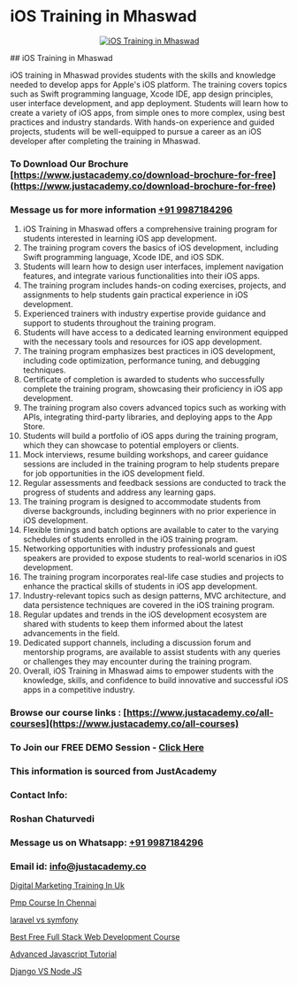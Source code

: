 # iOS Training in Mhaswad

<p align="center">
  <a href="https://justacademy.co/course-detail/ios-training">
    <img src="https://justacademy.co/storage2/course_image/1676636008_course_image.webp" alt="iOS Training in Mhaswad">
  </a>
</p>
## iOS Training in Mhaswad

iOS training in Mhaswad provides students with the skills and knowledge needed to develop apps for Apple's iOS platform. The training covers topics such as Swift programming language, Xcode IDE, app design principles, user interface development, and app deployment. Students will learn how to create a variety of iOS apps, from simple ones to more complex, using best practices and industry standards. With hands-on experience and guided projects, students will be well-equipped to pursue a career as an iOS developer after completing the training in Mhaswad.
### To Download Our Brochure [https://www.justacademy.co/download-brochure-for-free](https://www.justacademy.co/download-brochure-for-free)
### Message us for more information [+91 9987184296](https://api.whatsapp.com/send?phone=919987184296)
1) iOS Training in Mhaswad offers a comprehensive training program for students interested in learning iOS app development.
2) The training program covers the basics of iOS development, including Swift programming language, Xcode IDE, and iOS SDK.
3) Students will learn how to design user interfaces, implement navigation features, and integrate various functionalities into their iOS apps.
4) The training program includes hands-on coding exercises, projects, and assignments to help students gain practical experience in iOS development.
5) Experienced trainers with industry expertise provide guidance and support to students throughout the training program.
6) Students will have access to a dedicated learning environment equipped with the necessary tools and resources for iOS app development.
7) The training program emphasizes best practices in iOS development, including code optimization, performance tuning, and debugging techniques.
8) Certificate of completion is awarded to students who successfully complete the training program, showcasing their proficiency in iOS app development.
9) The training program also covers advanced topics such as working with APIs, integrating third-party libraries, and deploying apps to the App Store.
10) Students will build a portfolio of iOS apps during the training program, which they can showcase to potential employers or clients.
11) Mock interviews, resume building workshops, and career guidance sessions are included in the training program to help students prepare for job opportunities in the iOS development field.
12) Regular assessments and feedback sessions are conducted to track the progress of students and address any learning gaps.
13) The training program is designed to accommodate students from diverse backgrounds, including beginners with no prior experience in iOS development.
14) Flexible timings and batch options are available to cater to the varying schedules of students enrolled in the iOS training program.
15) Networking opportunities with industry professionals and guest speakers are provided to expose students to real-world scenarios in iOS development.
16) The training program incorporates real-life case studies and projects to enhance the practical skills of students in iOS app development.
17) Industry-relevant topics such as design patterns, MVC architecture, and data persistence techniques are covered in the iOS training program.
18) Regular updates and trends in the iOS development ecosystem are shared with students to keep them informed about the latest advancements in the field.
19) Dedicated support channels, including a discussion forum and mentorship programs, are available to assist students with any queries or challenges they may encounter during the training program.
20) Overall, iOS Training in Mhaswad aims to empower students with the knowledge, skills, and confidence to build innovative and successful iOS apps in a competitive industry.

### Browse our course links : [https://www.justacademy.co/all-courses](https://www.justacademy.co/all-courses) 
### To Join our FREE DEMO Session - [Click Here](https://www.justacademy.co/register-for-course-demo)


### This information is sourced from JustAcademy
### Contact Info:
### Roshan Chaturvedi
### Message us on Whatsapp: [+91 9987184296](https://api.whatsapp.com/send?phone=919987184296)
### Email id: [info@justacademy.co](mailto:info@justacademy.co)
                
[Digital Marketing Training In Uk](https://www.linkedin.com/pulse/digital-marketing-training-uk-justacademy-thane-jgzwc?trackingId=LEnmvCFhATiWMjGNf8OODg%3D%3D&lipi=urn%3Ali%3Apage%3Ad_flagship3_company_admin%3BSjJgDxHPQuqgadOjXouU%2FQ%3D%3D)

[Pmp Course In Chennai](https://www.linkedin.com/pulse/pmp-course-chennai-justacademy-mumbai-rqboc?trackingId=acGaceYc6%2ByJNA12tvR15w%3D%3D&lipi=urn%3Ali%3Apage%3Ad_flagship3_showcase_admin%3B4hzOhjOyRsS4BMzXWRzbRw%3D%3D)

[laravel vs symfony](https://medium.com/@kumarishimmi99/laravel-vs-symfony-33ceec1a0e75)

[Best Free Full Stack Web Development Course](https://medium.com/@AkashSingh2052/best-free-full-stack-web-development-course-684afbfb2bfd)

[Advanced Javascript Tutorial](https://justacademyin.github.io/justacademy/advanced-javascript-tutorial)

[Django VS Node JS](https://justacademyin.github.io/justacademy/django-vs-node-js)

